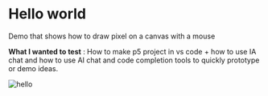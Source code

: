 # Hello world
Demo that shows how to draw pixel on a canvas with a mouse

**What I wanted to test** : How to make p5 project in vs code + how to use IA chat and how to use AI chat and code completion tools to quickly prototype or demo ideas.

![hello](./Capture%20d'écran%202025-10-23%20083148.png)